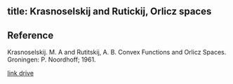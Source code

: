 title: Krasnoselskij and Rutickij, Orlicz spaces
---

## Reference

Krasnoselskij. M. A and  Rutitskij, A. B. Convex Functions and Orlicz Spaces. Groningen: P. Noordhoff; 1961.

[link drive](https://drive.google.com/file/d/1_2ruXDSY07Ap2CjwgeDYfor1t23hTi4c/view?usp=sharing)

